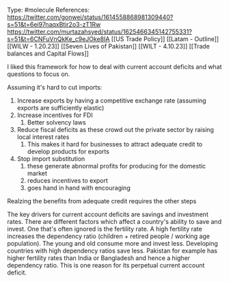 Type: #molecule 
References: https://twitter.com/gonwei/status/1614558868981309440?s=51&t=6ei97naqxBtir2o3-zT1Rw
https://twitter.com/murtazahsyed/status/1625466345142755331?s=51&t=6CNFuVnQkKe_c9eJOke8IA
[[US Trade Policy]]
[[Latam - Outline]]
[[WILW - 1.20.23]]
[[Seven Lives of Pakistan]]
[[WILT - 4.10.23]]
[[Trade balances and Capital Flows]]


I liked this framework for how to deal with current account deficits and what questions to focus on.

Assuming it's hard to cut imports:
1) Increase exports by having a competitive exchange rate (assuming exports are sufficiently elastic)
2) Increase incentives for FDI
	1) Better solvency laws
3) Reduce fiscal deficits as these crowd out the private sector by raising local interest rates
	1) This makes it hard for businesses to attract adequate credit to develop products for exports
4) Stop import substitution
	1) these generate abnormal profits for producing for the domestic market 
	2) reduces incentives to export 
	3) goes hand in hand with encouraging 

Realzing the benefits from adequate credit requires the other steps 

The key drivers for current account deficits are savings and investment rates. There are different factors which affect a country's ability to save and invest. One that's often ignored is the fertility rate. A high fertility rate increases the dependency ratio (children + retired people / working age population). The young and old consume more and invest less. Developing countries with high dependency ratios save less. Pakistan for example has higher fertility rates than India or Bangladesh and hence a higher dependency ratio. This is one reason for its perpetual current account deficit. 